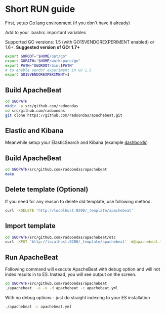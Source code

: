 # Short RUN guide

First, setup [Go lang environment](https://golang.org/doc/install) (if you don't have it already)

Add to your .bashrc important variables

Supported GO versions: 1.5 (with GO15VENDOREXPERIMENT enabled) or 1.6+.
**Suggested version of GO: 1.7+**

```bash
export GOROOT="$HOME/opt/go"
export GOPATH="$HOME/workspace/go"
export PATH="$GOROOT/bin:$PATH"
# to enable vendor experiment in GO 1.5
export GO15VENDOREXPERIMENT=1
```

## Build ApacheBeat

```bash
cd $GOPATH
mkdir -p src/github.com/radoondas
cd src/github.com/radoondas
git clone https://github.com/radoondas/apachebeat.git
```

## Elastic and Kibana
Meanwhile setup your ElasticSearch and Kibana (example [dashbords](https://github.com/radoondas/apachebeat/tree/master/kibana))

## Build ApacheBeat

```bash
cd $GOPATH/src/github.com/radoondas/apachebeat
make
```

## Delete template (Optional)
If you need for any reason to delete old template, use following method.

```bash
curl -XDELETE 'http://localhost:9200/_template/apachebeat'
```

## Import template
```bash
cd $GOPATH/src/github.com/radoondas/apachebeat/etc
curl -XPUT 'http://localhost:9200/_template/apachebeat' -d@apachebeat.template.json
```

## Run ApacheBeat

Following command will execute ApacheBeat with debug option and will not index results in to ES. Instead, you will see output on the screen.
```bash
cd $GOPATH/src/github.com/radoondas/apachebeat
./apachebeat  -e -v -d apachebeat -c apachebeat.yml
```

With no debug options - just do straight indexing to your ES installation

```bash
./apachebeat -c apachebeat.yml
```
